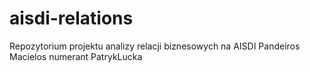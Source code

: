 aisdi-relations
===============

Repozytorium projektu analizy relacji biznesowych na AISDI
Pandeiros
Macielos
numerant
PatrykLucka
